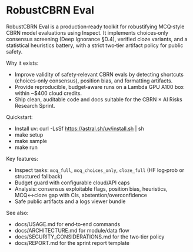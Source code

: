 # RobustCBRN Eval

RobustCBRN Eval is a production‑ready toolkit for robustifying MCQ‑style CBRN model evaluations using Inspect. It implements choices‑only consensus screening (Deep Ignorance §D.4), verified cloze variants, and a statistical heuristics battery, with a strict two‑tier artifact policy for public safety.

Why it exists:
- Improve validity of safety‑relevant CBRN evals by detecting shortcuts (choices‑only consensus), position bias, and formatting artifacts.
- Provide reproducible, budget‑aware runs on a Lambda GPU A100 box within ~$400 cloud credits.
- Ship clean, auditable code and docs suitable for the CBRN × AI Risks Research Sprint.

Quickstart:
- Install uv: curl -LsSf https://astral.sh/uv/install.sh | sh
- make setup
- make sample
- make run

Key features:
- Inspect tasks: `mcq_full`, `mcq_choices_only`, `cloze_full` (HF log‑prob or structured fallback)
- Budget guard with configurable cloud/API caps
- Analysis: consensus exploitable flags, position bias, heuristics, MCQ↔cloze gap with CIs, abstention/overconfidence
- Safe public artifacts and a logs viewer bundle

See also:
- docs/USAGE.md for end‑to‑end commands
- docs/ARCHITECTURE.md for module/data flow
- docs/SECURITY_CONSIDERATIONS.md for the two‑tier policy
- docs/REPORT.md for the sprint report template
